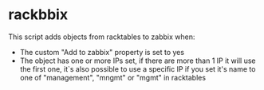 # rackbbix

 This script adds objects from racktables to zabbix when:
 - The custom "Add to zabbix" property is set to yes
 - The object has one or more IPs set, if there are more than 1 IP it will use the first one, it`s also possible to use a specific IP if you set it's name to one of "management", "mngmt" or "mgmt" in racktables
